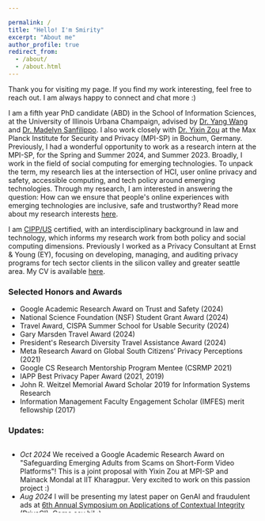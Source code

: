 ```yaml
---

permalink: /
title: "Hello! I'm Smirity"
excerpt: "About me"
author_profile: true
redirect_from: 
  - /about/
  - /about.html
---
```

 Thank you for visiting my page. If you find my work interesting, feel free to reach out. I am always happy to connect and chat more :) 

 <!-- <b>I am on the job market (2024-25) seeking research-oriented roles in computer science, information science, or related fields.</b> -->
 
 I am a fifth year PhD candidate (ABD) in the School of Information Sciences, at the University of Illinois Urbana Champaign, advised by <a  href="http://yangwang.ischool.illinois.edu/">Dr. Yang Wang </a> and <a href="https://madelynsanfilippo.com/">Dr. Madelyn Sanfilippo</a>. I also work closely with <a href="https://yixinzou.github.io">Dr. Yixin Zou</a> at the Max Planck Institute for Security and Privacy (MPI-SP) in Bochum, Germany. Previously, I had a wonderful opportunity to work as a research intern at the MPI-SP, for the Spring and Summer 2024, and Summer 2023.
Broadly, I work in the field of social computing for emerging technologies. To unpack the term, my research lies at the intersection of HCI, user online privacy and safety, accessible computing, and tech policy around emerging technologies. Through my research, I am interested in answering the question: How can we ensure that people's online experiences with emerging technologies are inclusive, safe and trustworthy? Read more about my research interests <a href="https://smiritykaushik.github.io/markdown/"> here</a>.

I am <a href="https://iapp.org/l/cippus-study-guide-request-google/?gad_source=1&gclid=CjwKCAjwm_SzBhAsEiwAXE2Cv2mm2stbA7AmGfj3JZMNU5QvLp9L7K_I0-nrMQYvopH8rWNDZqHdRhoCv5sQAvD_BwE">CIPP/US</a> certified, with an interdisciplinary background in law and technology, which informs my research work from both policy and social computing dimensions. Previously I worked as a Privacy Consultant at Ernst & Young (EY), focusing on developing, managing, and auditing privacy programs for tech sector clients in the silicon valley and greater seattle area. My CV is available [here](/files/CV_SK.pdf).

### Selected Honors and Awards
* Google Academic Research Award on Trust and Safety (2024)
* National Science Foundation (NSF) Student Grant Award (2024)
* Travel Award, CISPA Summer School for Usable Security (2024)
* Gary Marsden Travel Award (2024)
* President's Research Diversity Travel Assistance Award (2024)
* Meta Research Award on Global South Citizens’ Privacy Perceptions (2021)
* Google CS Research Mentorship Program Mentee (CSRMP 2021)
* IAPP Best Privacy Paper Award (2021, 2019) 
* John R. Weitzel Memorial Award Scholar 2019 for Information Systems Research
* Information Management Faculty Engagement Scholar (IMFES) merit fellowship (2017)

### Updates:
<div style="height: 10em; overflow-y: scroll;">
  <ul>
     <li> <i>Oct 2024</i> We received a Google Academic Research Award on "Safeguarding Emerging Adults from Scams on Short-Form Video Platforms"! This is a joint proposal with Yixin Zou at MPI-SP and Mainack Mondal at IIT Kharagpur. Very excited to work on this passion project :) </li>
    <li> <i>Aug 2024</i> I will be presenting my latest paper on GenAI and fraudulent ads at <a href="https://privaci.info/symposium/2024/cfp.html#:~:text=The%206th%20Annual%20Symposium%20on%20Applications%20of%20Contextual%20Integrity%2C%20September,Jersey%2C%20US%2C%20Rutgers%20University.">6th Annual Symposium on Applications of Contextual Integrity (PrivaCI)</a>. Come say hi! :) </li>
    <li> <i>Aug 2024</i> Aawarded National Science Foundation (NSF) Student Grant to attend <a href="https://privaci.info/symposium/2024/cfp.html#:~:text=The%206th%20Annual%20Symposium%20on%20Applications%20of%20Contextual%20Integrity%2C%20September,Jersey%2C%20US%2C%20Rutgers%20University.">6th Annual Symposium on Applications of Contextual Integrity (PrivaCI)</a></li>
    <li> <i>July 2024</i> I am attending <a href="https://cispa.de/summer-school-usable">CISPA Summer School 2024 for Usable Security and Privacy</a> and also presenting my work on online trust and safety for under-represented populations </li>
    <li> <i>July 2024</i> I was invited by the <a href="https://www.linkedin.com/feed/update/urn:li:activity:7212005685117513730/">Law & Tech Lab at Maastricht University</a>, for a talk about my work on online trust and safety for at-risk and under-represented populations</li>
    <li> <i>May 2024</i> Attending ACM CHI 2024 conference to present late breaking work about cross-country percpetions of targeted ads on social media <a href="https://dl.acm.org/doi/10.1145/3613905.3650780">[Paper link]</a> </li>
    <li> <i>Apr 2024</i> Recieved President's Diversity Travel Assistance award to attend the ACM CHI 2024 conference </li>
    <li> <i>Apr 2024</i> Recieved Gary Marsden Travel award to attend the ACM CHI 2024 conference </li>
    <li> <i>Jan 2024</i> Re-visiting Max Planck Institute for Security and Privacy (MPI-SP) in Bochum to continue working with <a href="https://yixinzou.github.io">Dr. Yixin Zou</a> </li>
    <li> <i>Dec 2023</i> Successfully defend dissertation proposal on <a href="https://uofi.app.box.com/s/8rjr86yfsm4zlb2rs9pi46dejgaz6qp8"> "Exploring online privacy, safety, and trust perceptions of at-risk users towards targeted and deceptive ads on social media platforms." </a></li>
    <li> <i>Sep 2023</i> Virtually attending <a href="https://ghc.anitab.org">Grace Hopper Conference, 2023</a></li>
    <li><i>Sep 2023</i> Received NSF PrivaCI Fellow grant award to attend <a href="https://privaci.info/symposium/2023/cfp.html">2023 PrivaCI Symposium</a> held at York University in Toronto</li>  
    <li><i>Aug 2023</i> Finished 3-month summer internship at Max Planck Institute for Security and Privacy (MPI-SP) with <a href="https://yixinzou.github.io">Dr. Yixin Zou</a></li>
    <li><i>Aug 2023</i> Presenting two papers at the Nineteenth Symposium on Usable Privacy and Security <a href="https://www.usenix.org/conference/soups2023/technical-sessions">(SOUPS 2023)</a></li>
    <li><i>July 2023</i> Attended my first PETS conference in person at Lausanne, Switzerland </li>
    <li> <i>May 2023</i> Started summer research internship at Max Planck Institute for Security and Privacy (MPI-SP) with Dr. Yixin Zou</li>
  </ul>
</div>

  


